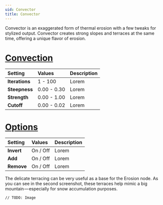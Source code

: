 ```yaml
---
uid: Convector
title: Convector
---
```


Convector is an exaggerated form of thermal erosion with a few tweaks for stylized output. Convector creates strong slopes and terraces at the same time, offering a unique flavor of erosion.

# [Convection](#tab/tabid-a)
| Setting            | Values       | Description                                               |
| :----------------- | :----------- | :-------------------------------------------------------- |
| **Iterations** | 1 - 100     | Lorem       |
| **Steepness**  | 0.00 - 0.30 | Lorem       |
| **Strength**   | 0.00 - 1.00 | Lorem       |
| **Cutoff**     | 0.00 - 0.02 | Lorem       |


# [Options](#tab/tabid-b)
| Setting            | Values       | Description                                               |
| :----------------- | :----------- | :-------------------------------------------------------- |
| **Invert**     | On / Off    | Lorem       |
| **Add**        | On / Off    | Lorem       |
| **Remove**     | On / Off    | Lorem       |



The delicate terracing can be very useful as a base for the Erosion node. As you can see in the second screenshot, these terraces help mimic a big mountain — especially for snow accumulation purposes.

`// TODO: Image`
